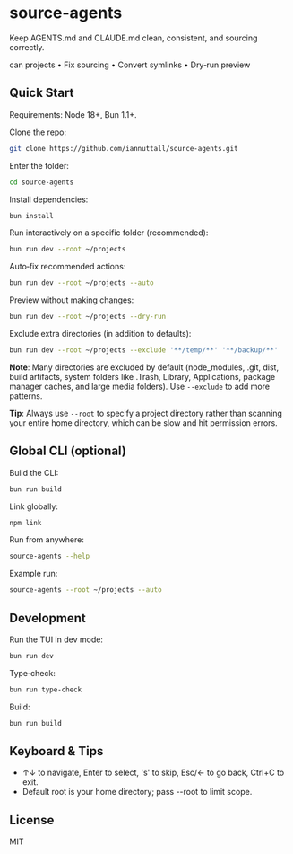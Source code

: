 # source-agents

Keep AGENTS.md and CLAUDE.md clean, consistent, and sourcing correctly.</em>

can projects • Fix sourcing • Convert symlinks • Dry‑run preview

## Quick Start

Requirements: Node 18+, Bun 1.1+.

Clone the repo:

```sh
git clone https://github.com/iannuttall/source-agents.git
```

Enter the folder:

```sh
cd source-agents
```

Install dependencies:

```sh
bun install
```

Run interactively on a specific folder (recommended):

```sh
bun run dev --root ~/projects
```

Auto‑fix recommended actions:

```sh
bun run dev --root ~/projects --auto
```

Preview without making changes:

```sh
bun run dev --root ~/projects --dry-run
```

Exclude extra directories (in addition to defaults):

```sh
bun run dev --root ~/projects --exclude '**/temp/**' '**/backup/**'
```

**Note**: Many directories are excluded by default (node_modules, .git, dist, build artifacts, system folders like .Trash, Library, Applications, package manager caches, and large media folders). Use `--exclude` to add more patterns.

**Tip**: Always use `--root` to specify a project directory rather than scanning your entire home directory, which can be slow and hit permission errors.

## Global CLI (optional)

Build the CLI:

```sh
bun run build
```

Link globally:

```sh
npm link
```

Run from anywhere:

```sh
source-agents --help
```

Example run:

```sh
source-agents --root ~/projects --auto
```

## Development

Run the TUI in dev mode:

```sh
bun run dev
```

Type‑check:

```sh
bun run type-check
```

Build:

```sh
bun run build
```

## Keyboard & Tips

- ↑↓ to navigate, Enter to select, 's' to skip, Esc/← to go back, Ctrl+C to exit.
- Default root is your home directory; pass --root to limit scope.

## License

MIT
